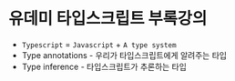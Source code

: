 # 유데미 타입스크립트 부록강의

* `Typescript` = `Javascript` + `A type system`
* Type annotations - 우리가 타입스크립트에게 알려주는 타입
* Type inference - 타입스크립트가 추론하는 타입
